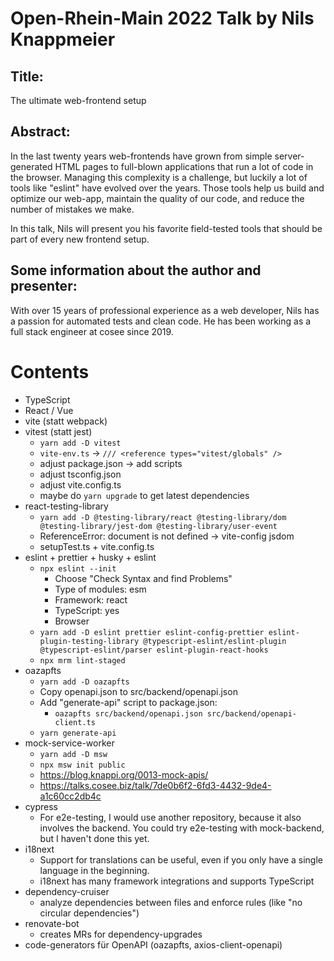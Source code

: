 # Open-Rhein-Main 2022 Talk by Nils Knappmeier

## Title:

The ultimate web-frontend setup

## Abstract:

In the last twenty years web-frontends have grown from simple server-generated HTML
pages to full-blown applications that run a lot of code in the browser.
Managing this complexity is a challenge, but luckily a lot of tools like "eslint" have evolved over
the years. Those tools help us build and optimize our web-app, maintain the quality
of our code, and reduce the number of mistakes we make.

In this talk, Nils will present you his favorite field-tested tools that
should be part of every new frontend setup.

## Some information about the author and presenter:

With over 15 years of professional experience as a web developer,
Nils has a passion for automated tests and clean code.
He has been working as a full stack engineer at cosee since 2019.

# Contents

- TypeScript
- React / Vue
- vite (statt webpack)
- vitest (statt jest)
  - `yarn add -D vitest`
  - `vite-env.ts` -> `/// <reference types="vitest/globals" />`
  - adjust package.json -> add scripts
  - adjust tsconfig.json
  - adjust vite.config.ts
  - maybe do `yarn upgrade` to get latest dependencies
- react-testing-library
  - `yarn add -D @testing-library/react @testing-library/dom @testing-library/jest-dom @testing-library/user-event`
  - ReferenceError: document is not defined -> vite-config jsdom
  - setupTest.ts + vite.config.ts
- eslint + prettier + husky + eslint
  - `npx eslint --init`
    - Choose "Check Syntax and find Problems"
    - Type of modules: esm
    - Framework: react
    - TypeScript: yes
    - Browser
  - `yarn add -D eslint prettier eslint-config-prettier eslint-plugin-testing-library @typescript-eslint/eslint-plugin @typescript-eslint/parser eslint-plugin-react-hooks`
  - `npx mrm lint-staged`
- oazapfts
  - `yarn add -D oazapfts`
  - Copy openapi.json to src/backend/openapi.json
  - Add "generate-api" script to package.json:
    - `oazapfts src/backend/openapi.json src/backend/openapi-client.ts`
  - `yarn generate-api`
- mock-service-worker
  - `yarn add -D msw`
  - `npx msw init public`
  - https://blog.knappi.org/0013-mock-apis/
  - https://talks.cosee.biz/talk/7de0b6f2-6fd3-4432-9de4-a1c60cc2db4c
- cypress
  - For e2e-testing, I would use another repository, because it also involves
    the backend. You could try e2e-testing with mock-backend, but I haven't done
    this yet.
- i18next
  - Support for translations can be useful, even if you only have a single
    language in the beginning.
  - i18next has many framework integrations and supports TypeScript
- dependency-cruiser
  - analyze dependencies between files and enforce rules (like "no circular dependencies")
- renovate-bot
  - creates MRs for dependency-upgrades
- code-generators für OpenAPI (oazapfts, axios-client-openapi)
